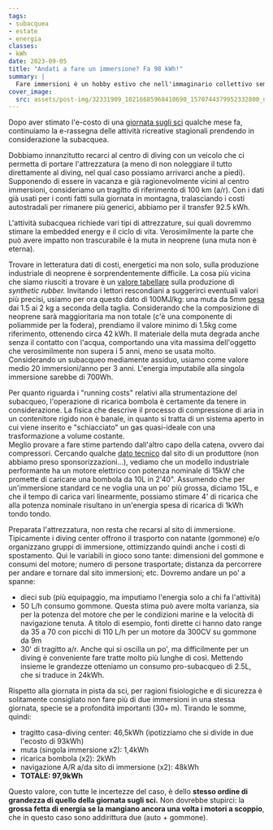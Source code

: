 ```yaml
---
tags: 
- subacquea
- estate
- energia
classes:
- kWh
date: 2023-09-05
title: "Andati a fare un immersione? Fa 98 kWh!"
summary: |
  Fare immersioni è un hobby estivo che nell'immaginario collettivo sembra essere molto eco friendly e sostenibile. Vediamo se è vero... 
cover_image:
  src: assets/post-img/32331909_10216685968410690_1570744379952332800_n_b2e9kg
---
```


Dopo aver stimato l'e-costo di una [giornata sugli sci](https://resconda.it/articles/si-va-a-sciare-fa-150-kwh/) qualche mese fa, continuiamo la e-rassegna delle attività ricreative stagionali prendendo in considerazione la subacquea.

Dobbiamo innanzitutto recarci al centro di diving con un veicolo che ci permetta di portare l'attrezzatura (a meno di non noleggiare il tutto direttamente al diving, nel qual caso possiamo arrivarci anche a piedi). Supponendo di essere in vacanza e già ragionevolmente vicini al centro immersioni, consideriamo un tragitto di riferimento di 100 km (a/r). Con i dati già usati per i conti fatti sulla giornata in montagna, tralasciando i costi autostradali per rimanere più generici, abbiamo per il transfer 92.5 kWh.

L'attività subacquea richiede vari tipi di attrezzature, sui quali dovremmo stimare la embedded energy e il ciclo di vita. Verosimilmente la parte che può avere impatto non trascurabile è la muta in neoprene (una muta non è eterna).

Trovare in letteratura dati di costi, energetici ma non solo, sulla produzione industriale di neoprene è sorprendentemente difficile. La cosa più vicina che siamo riusciti a trovare è un [valore tabellare](https://www.researchgate.net/figure/Bound-rubber-contents-of-uncured-masterbatches-15_tbl3_228778128) sulla produzione di *synthetic rubber.* Invitando i lettori rescondiani a suggerirci eventuali valori più precisi, usiamo per ora questo dato di 100MJ/kg: una muta da 5mm [pesa](https://www.decathlon.it/p/muta-subacquea-uomo-500-neoprene-5-mm-nero-azzurro/_/R-p-306905?mc=8544637&c=BLU) dai 1.5 ai 2 kg a seconda della taglia. Considerando che la composizione di neoprene sarà maggioritaria ma non totale (c'è una componente di poliammide per la fodera), prendiamo il valore minimo di 1.5kg come riferimento, ottenendo circa 42 kWh. Il materiale della muta degrada anche senza il contatto con l'acqua, comportando una vita massima dell'oggetto che verosimilmente non supera i 5 anni, meno se usata molto. Considerando un subacqueo mediamente assiduo, usiamo come valore medio 20 immersioni/anno per 3 anni. L'energia imputabile alla singola immersione sarebbe di 700Wh.

Per quanto riguarda i "running costs" relativi alla strumentazione del subacqueo, l'operazione di ricarica bombola è certamente da tenere in considerazione. La fisica che descrive il processo di compressione di aria in un contenitore rigido non è banale, in quanto si tratta di un sistema aperto in cui viene inserito e "schiacciato" un gas quasi-ideale con una trasformazione a volume costante.  
Meglio provare a fare stime partendo dall'altro capo della catena, ovvero dai compressori. Cercando qualche [dato tecnico](https://coltri.com/compressori/open/#specifications) dal sito di un produttore (non abbiamo preso sponsorizzazioni...), vediamo che un modello industriale performante ha un motore elettrico con potenza nominale di 15kW che promette di caricare una bombola da 10L in 2\'40\". Assumendo che per un'immersione standard ce ne voglia una un po' più grossa, diciamo 15L, e che il tempo di carica vari linearmente, possiamo stimare 4' di ricarica che alla potenza nominale risultano in un'energia spesa di ricarica di 1kWh tondo tondo.

Preparata l'attrezzatura, non resta che recarsi al sito di immersione. Tipicamente i diving center offrono il trasporto con natante (gommone) e/o organizzano gruppi di immersione, ottimizzando quindi anche i costi di spostamento. Qui le variabili in gioco sono tante: dimensioni del gommone e consumi del motore; numero di persone trasportate; distanza da percorrere per andare e tornare dal sito immersioni; etc. Dovremo andare un po' a spanne:

- dieci sub (più equipaggio, ma imputiamo l'energia solo a chi fa l'attività)
- 50 L/h consumo gommone. Questa stima può avere molta varianza, sia per la potenza del motore che per le condizioni marine e la velocità di navigazione tenuta. A titolo di esempio, fonti dirette ci hanno dato range da 35 a 70 con picchi di 110 L/h per un motore da 300CV su gommone da 9m
- 30' di tragitto a/r. Anche qui si oscilla un po', ma difficilmente per un diving è conveniente fare tratte molto più lunghe di così. Mettendo insieme le grandezze otteniamo un consumo pro-subacqueo di 2.5L, che si traduce in 24kWh.

Rispetto alla giornata in pista da sci, per ragioni fisiologiche e di sicurezza è solitamente consigliato non fare più di due immersioni in una stessa giornata, specie se a profondità importanti (30+ m). Tirando le somme, quindi:

- tragitto casa-diving center: 46,5kWh (ipotizziamo che si divide in due l'ecosto di 93kWh)
- muta (singola immersione x2): 1,4kWh
- ricarica bombola (x2): 2kWh
- navigazione A/R a/da sito di immersione (x2): 48kWh
- **TOTALE: 97,9kWh**

Questo valore, con tutte le incertezze del caso, è dello **stesso ordine di grandezza di quello della giornata sugli sci.** Non dovrebbe stupirci: la **grossa fetta di energia se la mangiano ancora una volta i motori a scoppio**, che in questo caso sono addirittura due (auto + gommone).
